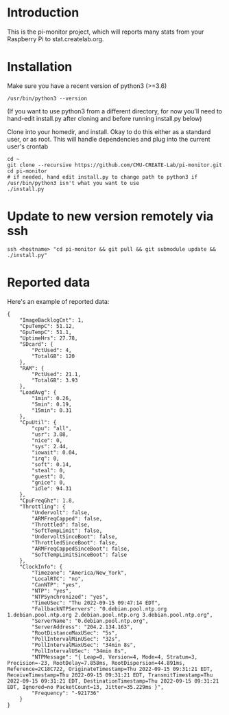 # Introduction

This is the pi-monitor project, which will reports many stats from your Raspberry Pi to stat.createlab.org.

# Installation

Make sure you have a recent version of python3 (>=3.6)

    /usr/bin/python3 --version

(If you want to use python3 from a different directory, for now you'll need to hand-edit install.py after cloning and before running install.py below)

Clone into your homedir, and install.  Okay to do this either as a standard user, or as root.  This will handle dependencies and plug into the current user's crontab

    cd ~
    git clone --recursive https://github.com/CMU-CREATE-Lab/pi-monitor.git
    cd pi-monitor
    # if needed, hand edit install.py to change path to python3 if /usr/bin/python3 isn't what you want to use
    ./install.py

# Update to new version remotely via ssh

    ssh <hostname> "cd pi-monitor && git pull && git submodule update && ./install.py"

# Reported data

Here's an example of reported data:

    {
        "ImageBacklogCnt": 1,
        "CpuTempC": 51.12,
        "GpuTempC": 51.1,
        "UptimeHrs": 27.78,
        "SDcard": {
            "PctUsed": 4,
            "TotalGB": 120
        },
        "RAM": {
            "PctUsed": 21.1,
            "TotalGB": 3.93
        },
        "LoadAvg": {
            "1min": 0.26,
            "5min": 0.19,
            "15min": 0.31
        },
        "CpuUtil": {
            "cpu": "all",
            "usr": 3.08,
            "nice": 0,
            "sys": 2.44,
            "iowait": 0.04,
            "irq": 0,
            "soft": 0.14,
            "steal": 0,
            "guest": 0,
            "gnice": 0,
            "idle": 94.31
        },
        "CpuFreqGhz": 1.8,
        "Throttling": {
            "Undervolt": false,
            "ARMFreqCapped": false,
            "Throttled": false,
            "SoftTempLimit": false,
            "UndervoltSinceBoot": false,
            "ThrottledSinceBoot": false,
            "ARMFreqCappedSinceBoot": false,
            "SoftTempLimitSinceBoot": false
        },
        "ClockInfo": {
            "Timezone": "America/New_York",
            "LocalRTC": "no",
            "CanNTP": "yes",
            "NTP": "yes",
            "NTPSynchronized": "yes",
            "TimeUSec": "Thu 2022-09-15 09:47:14 EDT",
            "FallbackNTPServers": "0.debian.pool.ntp.org 1.debian.pool.ntp.org 2.debian.pool.ntp.org 3.debian.pool.ntp.org",
            "ServerName": "0.debian.pool.ntp.org",
            "ServerAddress": "204.2.134.163",
            "RootDistanceMaxUSec": "5s",
            "PollIntervalMinUSec": "32s",
            "PollIntervalMaxUSec": "34min 8s",
            "PollIntervalUSec": "34min 8s",
            "NTPMessage": "{ Leap=0, Version=4, Mode=4, Stratum=3, Precision=-23, RootDelay=7.858ms, RootDispersion=44.891ms, Reference=2C18C722, OriginateTimestamp=Thu 2022-09-15 09:31:21 EDT, ReceiveTimestamp=Thu 2022-09-15 09:31:21 EDT, TransmitTimestamp=Thu 2022-09-15 09:31:21 EDT, DestinationTimestamp=Thu 2022-09-15 09:31:21 EDT, Ignored=no PacketCount=13, Jitter=35.229ms }",
            "Frequency": "-921736"
        }
    }
